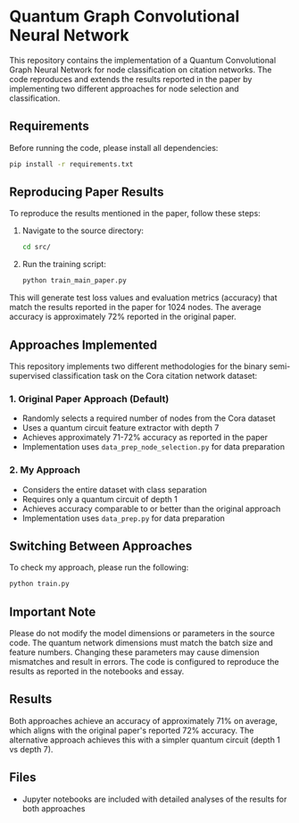 # Quantum Graph Convolutional Neural Network

This repository contains the implementation of a Quantum Convolutional Graph Neural Network for node classification on citation networks. The code reproduces and extends the results reported in the paper by implementing two different approaches for node selection and classification.

## Requirements

Before running the code, please install all dependencies:

```bash
pip install -r requirements.txt
```

## Reproducing Paper Results

To reproduce the results mentioned in the paper, follow these steps:

1. Navigate to the source directory:
   ```bash
   cd src/
   ```

2. Run the training script:
   ```bash
   python train_main_paper.py
   ```

This will generate test loss values and evaluation metrics (accuracy) that match the results reported in the paper for 1024 nodes. The average accuracy is approximately 72% reported in the original paper.

## Approaches Implemented

This repository implements two different methodologies for the binary semi-supervised classification task on the Cora citation network dataset:

### 1. Original Paper Approach (Default)
- Randomly selects a required number of nodes from the Cora dataset
- Uses a quantum circuit feature extractor with depth 7
- Achieves approximately 71-72% accuracy as reported in the paper
- Implementation uses `data_prep_node_selection.py` for data preparation


### 2. My Approach
- Considers the entire dataset with class separation
- Requires only a quantum circuit of depth 1
- Achieves accuracy comparable to or better than the original approach
- Implementation uses `data_prep.py` for data preparation



## Switching Between Approaches

To check my approach, please run the following:
   ```bash
   python train.py
   ```

## Important Note

Please do not modify the model dimensions or parameters in the source code. The quantum network dimensions must match the batch size and feature numbers. Changing these parameters may cause dimension mismatches and result in errors. The code is configured to reproduce the results as reported in the notebooks and essay.

## Results

Both approaches achieve an accuracy of approximately 71% on average, which aligns with the original paper's reported 72% accuracy. The alternative approach achieves this with a simpler quantum circuit (depth 1 vs depth 7).

## Files
- Jupyter notebooks are included with detailed analyses of the results for both approaches
